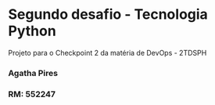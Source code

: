# Segundo desafio - Tecnologia Python
Projeto para o Checkpoint 2 da matéria de DevOps - 2TDSPH

### Agatha Pires 
### RM: 552247
